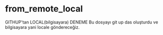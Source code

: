 # from_remote_local
GITHUP'tan LOCAL(bilgisayara)
DENEME
Bu dosyayı git up das oluşturdu ve bilgisayara yani locale göndereceğiz.
